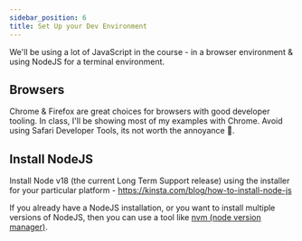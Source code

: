 ```yaml
---
sidebar_position: 6
title: Set Up your Dev Environment
---
```


We'll be using a lot of JavaScript in the course - in a browser environment & using NodeJS for a terminal environment.

## Browsers

Chrome & Firefox are great choices for browsers with good developer tooling. In class, I'll be showing most of my examples with Chrome.
Avoid using Safari Developer Tools, its not worth the annoyance :shrug:.

## Install NodeJS
Install Node v18 (the current Long Term Support release) using the installer for your particular platform - https://kinsta.com/blog/how-to-install-node-js

If you already have a NodeJS installation, or you want to install multiple versions of NodeJS, then you can use a tool like [nvm (node version manager)](https://github.com/nvm-sh/nvm).
